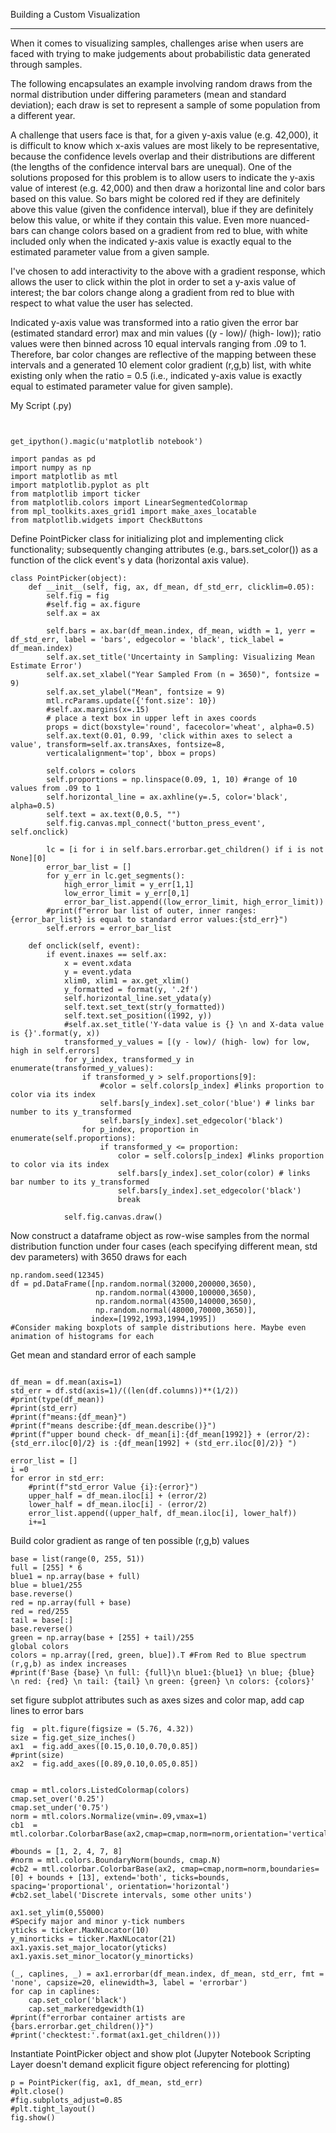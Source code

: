 Building a Custom Visualization

---

When it comes to visualizing samples, challenges arise when users are faced with trying to make judgements about probabilistic data generated through samples.

The following encapsulates an example involving random draws from the normal distribution under differing parameters (mean and standard deviation); each draw is set to represent a sample of some population from a different year.

A challenge that users face is that, for a given y-axis value (e.g. 42,000), it is difficult to know which x-axis values are most likely to be representative, because the confidence levels overlap and their distributions are different (the lengths of the confidence interval bars are unequal). One of the solutions proposed for this problem is to allow users to indicate the y-axis value of interest (e.g. 42,000) and then draw a horizontal line and color bars based on this value. So bars might be colored red if they are definitely above this value (given the confidence interval), blue if they are definitely below this value, or white if they contain this value. Even more nuanced- bars can change colors based on a gradient from red to blue, with white included only when the indicated y-axis value is exactly equal to the estimated parameter value from a given sample.


I've chosen to add interactivity to the above with a gradient response, which allows the user to click within the plot in order to set a y-axis value of interest; the bar colors change along a gradient from red to blue with respect to what value the user has selected.

Indicated y-axis value was transformed into a ratio given the error bar (estimated standard error) max and min values ((y - low)/ (high- low)); ratio values were then binned across 10 equal intervals ranging from .09 to 1. Therefore, bar color changes are reflective of the mapping between these intervals and a generated 10 element color gradient (r,g,b) list, with white existing only when the ratio = 0.5 (i.e., indicated y-axis value is exactly equal to estimated parameter value for given sample).

My Script (.py)

```markup


get_ipython().magic(u'matplotlib notebook')

import pandas as pd
import numpy as np
import matplotlib as mtl
import matplotlib.pyplot as plt
from matplotlib import ticker
from matplotlib.colors import LinearSegmentedColormap
from mpl_toolkits.axes_grid1 import make_axes_locatable
from matplotlib.widgets import CheckButtons
```
Define PointPicker class for initializing plot and implementing click functionality; subsequently changing attributes (e.g., bars.set_color()) as a function of the click event's y data (horizontal axis value).

```markup
class PointPicker(object):
    def __init__(self, fig, ax, df_mean, df_std_err, clicklim=0.05):
        self.fig = fig
        #self.fig = ax.figure
        self.ax = ax
        
        self.bars = ax.bar(df_mean.index, df_mean, width = 1, yerr = df_std_err, label = 'bars', edgecolor = 'black', tick_label = df_mean.index)
        self.ax.set_title('Uncertainty in Sampling: Visualizing Mean Estimate Error')
        self.ax.set_xlabel("Year Sampled From (n = 3650)", fontsize = 9)
        self.ax.set_ylabel("Mean", fontsize = 9)
        mtl.rcParams.update({'font.size': 10})
        #self.ax.margins(x=.15)
        # place a text box in upper left in axes coords
        props = dict(boxstyle='round', facecolor='wheat', alpha=0.5)
        self.ax.text(0.01, 0.99, 'click within axes to select a value', transform=self.ax.transAxes, fontsize=8,
        verticalalignment='top', bbox = props)
     
        self.colors = colors
        self.proportions = np.linspace(0.09, 1, 10) #range of 10 values from .09 to 1
        self.horizontal_line = ax.axhline(y=.5, color='black', alpha=0.5)
        self.text = ax.text(0,0.5, "")
        self.fig.canvas.mpl_connect('button_press_event', self.onclick)
              
        lc = [i for i in self.bars.errorbar.get_children() if i is not None][0]
        error_bar_list = []
        for y_err in lc.get_segments():
            high_error_limit = y_err[1,1]
            low_error_limit = y_err[0,1]
            error_bar_list.append((low_error_limit, high_error_limit))
        #print(f"error bar list of outer, inner ranges:{error_bar_list} is equal to standard error values:{std_err}") 
        self.errors = error_bar_list

    def onclick(self, event):
        if event.inaxes == self.ax:
            x = event.xdata
            y = event.ydata
            xlim0, xlim1 = ax.get_xlim()
            y_formatted = format(y, '.2f')
            self.horizontal_line.set_ydata(y)
            self.text.set_text(str(y_formatted))
            self.text.set_position((1992, y))
            #self.ax.set_title('Y-data value is {} \n and X-data value is {}'.format(y, x))
            transformed_y_values = [(y - low)/ (high- low) for low, high in self.errors]
            for y_index, transformed_y in enumerate(transformed_y_values):
                if transformed_y > self.proportions[9]:
                    #color = self.colors[p_index] #links proportion to color via its index
                    self.bars[y_index].set_color('blue') # links bar number to its y_transformed
                    self.bars[y_index].set_edgecolor('black')                  
                for p_index, proportion in enumerate(self.proportions):
                    if transformed_y <= proportion:
                        color = self.colors[p_index] #links proportion to color via its index
                        self.bars[y_index].set_color(color) # links bar number to its y_transformed
                        self.bars[y_index].set_edgecolor('black')
                        break                  
                
            self.fig.canvas.draw()      
```
Now construct a dataframe object as row-wise samples from the normal distribution function under four cases (each specifying different mean, std dev parameters) with 3650 draws for each

```markup
np.random.seed(12345)
df = pd.DataFrame([np.random.normal(32000,200000,3650), 
                   np.random.normal(43000,100000,3650), 
                   np.random.normal(43500,140000,3650), 
                   np.random.normal(48000,70000,3650)], 
                  index=[1992,1993,1994,1995])
#Consider making boxplots of sample distributions here. Maybe even animation of histograms for each
```
Get mean and standard error of each sample
```markup

df_mean = df.mean(axis=1)
std_err = df.std(axis=1)/((len(df.columns))**(1/2))
#print(type(df_mean))
#print(std_err)
#print(f"means:{df_mean}")
#print(f"means describe:{df_mean.describe()}")
#print(f"upper bound check- df_mean[i]:{df_mean[1992]} + (error/2):{std_err.iloc[0]/2} is :{df_mean[1992] + (std_err.iloc[0]/2)} ")

error_list = []
i =0
for error in std_err:
    #print(f"std_error Value {i}:{error}")
    upper_half = df_mean.iloc[i] + (error/2)
    lower_half = df_mean.iloc[i] - (error/2)
    error_list.append((upper_half, df_mean.iloc[i], lower_half))
    i+=1
```

Build color gradient as range of ten possible (r,g,b) values
```markup
base = list(range(0, 255, 51))
full = [255] * 6
blue1 = np.array(base + full)
blue = blue1/255
base.reverse()
red = np.array(full + base)
red = red/255
tail = base[:]
base.reverse()
green = np.array(base + [255] + tail)/255
global colors
colors = np.array([red, green, blue]).T #From Red to Blue spectrum (r,g,b) as index increases
#print(f'Base {base} \n full: {full}\n blue1:{blue1} \n blue; {blue} \n red: {red} \n tail: {tail} \n green: {green} \n colors: {colors}'    
```
set figure subplot attributes such as axes sizes and color map, add cap lines to error bars
```markup
fig  = plt.figure(figsize = (5.76, 4.32))
size = fig.get_size_inches()
ax1  = fig.add_axes([0.15,0.10,0.70,0.85])
#print(size)
ax2  = fig.add_axes([0.89,0.10,0.05,0.85])

        
cmap = mtl.colors.ListedColormap(colors)
cmap.set_over('0.25')
cmap.set_under('0.75')
norm = mtl.colors.Normalize(vmin=.09,vmax=1)
cb1  = mtl.colorbar.ColorbarBase(ax2,cmap=cmap,norm=norm,orientation='vertical')

#bounds = [1, 2, 4, 7, 8]
#norm = mtl.colors.BoundaryNorm(bounds, cmap.N)
#cb2 = mtl.colorbar.ColorbarBase(ax2, cmap=cmap,norm=norm,boundaries=[0] + bounds + [13], extend='both', ticks=bounds, spacing='proportional', orientation='horizontal')
#cb2.set_label('Discrete intervals, some other units')
        
ax1.set_ylim(0,55000)
#Specify major and minor y-tick numbers
yticks = ticker.MaxNLocator(10)
y_minorticks = ticker.MaxNLocator(21)
ax1.yaxis.set_major_locator(yticks)
ax1.yaxis.set_minor_locator(y_minorticks)

(_, caplines, _) = ax1.errorbar(df_mean.index, df_mean, std_err, fmt = 'none', capsize=20, elinewidth=3, label = 'errorbar')
for cap in caplines:
    cap.set_color('black')
    cap.set_markeredgewidth(1)
#print(f"errorbar container artists are {bars.errorbar.get_children()}")    
#print('checktest:'.format(ax1.get_children()))
```
Instantiate PointPicker object and show plot (Jupyter Notebook Scripting Layer doesn't demand explicit figure object referencing for plotting)
```markup
p = PointPicker(fig, ax1, df_mean, std_err)
#plt.close()
#fig.subplots_adjust=0.85
#plt.tight_layout()
fig.show()
```
